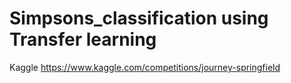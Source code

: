 # Simpsons_classification using Transfer learning
Kaggle
https://www.kaggle.com/competitions/journey-springfield
